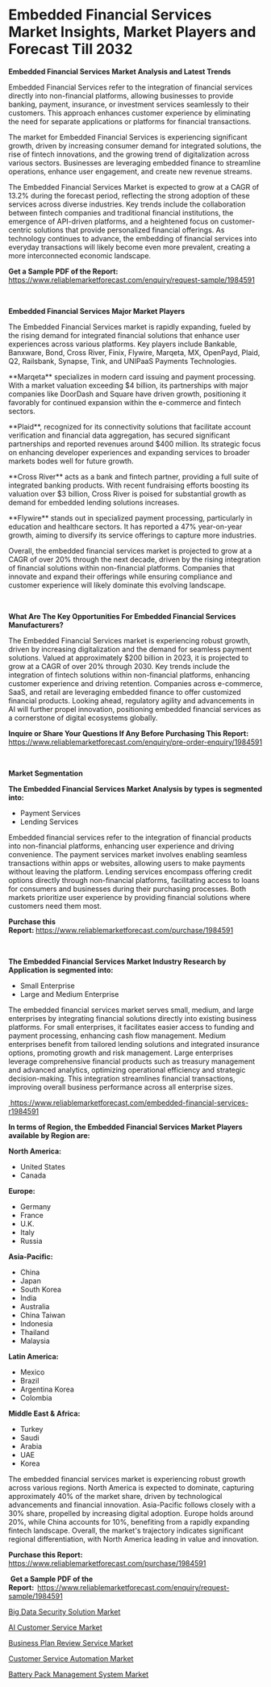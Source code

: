 <p><h1>Embedded Financial Services Market Insights, Market Players and Forecast Till 2032</h1></p><p><strong>Embedded Financial Services Market Analysis and Latest Trends</strong></p>
<p><p>Embedded Financial Services refer to the integration of financial services directly into non-financial platforms, allowing businesses to provide banking, payment, insurance, or investment services seamlessly to their customers. This approach enhances customer experience by eliminating the need for separate applications or platforms for financial transactions.</p><p>The market for Embedded Financial Services is experiencing significant growth, driven by increasing consumer demand for integrated solutions, the rise of fintech innovations, and the growing trend of digitalization across various sectors. Businesses are leveraging embedded finance to streamline operations, enhance user engagement, and create new revenue streams. </p><p>The Embedded Financial Services Market is expected to grow at a CAGR of 13.2% during the forecast period, reflecting the strong adoption of these services across diverse industries. Key trends include the collaboration between fintech companies and traditional financial institutions, the emergence of API-driven platforms, and a heightened focus on customer-centric solutions that provide personalized financial offerings. As technology continues to advance, the embedding of financial services into everyday transactions will likely become even more prevalent, creating a more interconnected economic landscape.</p></p>
<p><strong>Get a Sample PDF of the Report:&nbsp;</strong> <a href="https://www.reliablemarketforecast.com/enquiry/request-sample/1984591?utm_campaign=1105&utm_medium=2&utm_source=Github&utm_content=ia&utm_term=10032025&utm_id=embedded-financial-services">https://www.reliablemarketforecast.com/enquiry/request-sample/1984591</a></p>
<p>&nbsp;</p>
<p><strong>Embedded Financial Services Major Market Players</strong></p>
<p><p>The Embedded Financial Services market is rapidly expanding, fueled by the rising demand for integrated financial solutions that enhance user experiences across various platforms. Key players include Bankable, Banxware, Bond, Cross River, Finix, Flywire, Marqeta, MX, OpenPayd, Plaid, Q2, Railsbank, Synapse, Tink, and UNIPaaS Payments Technologies.</p><p>**Marqeta** specializes in modern card issuing and payment processing. With a market valuation exceeding $4 billion, its partnerships with major companies like DoorDash and Square have driven growth, positioning it favorably for continued expansion within the e-commerce and fintech sectors.</p><p>**Plaid**, recognized for its connectivity solutions that facilitate account verification and financial data aggregation, has secured significant partnerships and reported revenues around $400 million. Its strategic focus on enhancing developer experiences and expanding services to broader markets bodes well for future growth.</p><p>**Cross River** acts as a bank and fintech partner, providing a full suite of integrated banking products. With recent fundraising efforts boosting its valuation over $3 billion, Cross River is poised for substantial growth as demand for embedded lending solutions increases.</p><p>**Flywire** stands out in specialized payment processing, particularly in education and healthcare sectors. It has reported a 47% year-on-year growth, aiming to diversify its service offerings to capture more industries.</p><p>Overall, the embedded financial services market is projected to grow at a CAGR of over 20% through the next decade, driven by the rising integration of financial solutions within non-financial platforms. Companies that innovate and expand their offerings while ensuring compliance and customer experience will likely dominate this evolving landscape.</p></p>
<p>&nbsp;</p>
<p><strong>What Are The Key Opportunities For Embedded Financial Services Manufacturers?</strong></p>
<p><p>The Embedded Financial Services market is experiencing robust growth, driven by increasing digitalization and the demand for seamless payment solutions. Valued at approximately $200 billion in 2023, it is projected to grow at a CAGR of over 20% through 2030. Key trends include the integration of fintech solutions within non-financial platforms, enhancing customer experience and driving retention. Companies across e-commerce, SaaS, and retail are leveraging embedded finance to offer customized financial products. Looking ahead, regulatory agility and advancements in AI will further propel innovation, positioning embedded financial services as a cornerstone of digital ecosystems globally.</p></p>
<p><strong>Inquire or Share Your Questions If Any Before Purchasing This Report:</strong> <a href="https://www.reliablemarketforecast.com/enquiry/pre-order-enquiry/1984591?utm_campaign=1105&utm_medium=2&utm_source=Github&utm_content=ia&utm_term=10032025&utm_id=embedded-financial-services">https://www.reliablemarketforecast.com/enquiry/pre-order-enquiry/1984591</a></p>
<p>&nbsp;</p>
<p><strong>Market Segmentation</strong></p>
<p><strong>The Embedded Financial Services Market Analysis by types is segmented into:</strong></p>
<p><ul><li>Payment Services</li><li>Lending Services</li></ul></p>
<p><p>Embedded financial services refer to the integration of financial products into non-financial platforms, enhancing user experience and driving convenience. The payment services market involves enabling seamless transactions within apps or websites, allowing users to make payments without leaving the platform. Lending services encompass offering credit options directly through non-financial platforms, facilitating access to loans for consumers and businesses during their purchasing processes. Both markets prioritize user experience by providing financial solutions where customers need them most.</p></p>
<p><strong>Purchase this Report:&nbsp;</strong><a href="https://www.reliablemarketforecast.com/purchase/1984591?utm_campaign=1105&utm_medium=2&utm_source=Github&utm_content=ia&utm_term=10032025&utm_id=embedded-financial-services">https://www.reliablemarketforecast.com/purchase/1984591</a></p>
<p>&nbsp;</p>
<p><strong>The Embedded Financial Services Market Industry Research by Application is segmented into:</strong></p>
<p><ul><li>Small Enterprise</li><li>Large and Medium Enterprise</li></ul></p>
<p><p>The embedded financial services market serves small, medium, and large enterprises by integrating financial solutions directly into existing business platforms. For small enterprises, it facilitates easier access to funding and payment processing, enhancing cash flow management. Medium enterprises benefit from tailored lending solutions and integrated insurance options, promoting growth and risk management. Large enterprises leverage comprehensive financial products such as treasury management and advanced analytics, optimizing operational efficiency and strategic decision-making. This integration streamlines financial transactions, improving overall business performance across all enterprise sizes.</p></p>
<p><a href="https://www.reliablemarketforecast.com/embedded-financial-services-r1984591?utm_campaign=1105&utm_medium=2&utm_source=Github&utm_content=ia&utm_term=10032025&utm_id=embedded-financial-services">&nbsp;https://www.reliablemarketforecast.com/embedded-financial-services-r1984591</a></p>
<p><strong>In terms of Region, the Embedded Financial Services Market Players available by Region are:</strong></p>
<p>
    <p> <strong> North America: </strong>
        <ul>
            <li>United States</li>
            <li>Canada</li>
        </ul>
        </p> 
    <p> <strong> Europe: </strong>
        <ul>
            <li>Germany</li>
            <li>France</li>
            <li>U.K.</li>
            <li>Italy</li>
            <li>Russia</li>
        </ul>
        </p> 
    <p> <strong> Asia-Pacific: </strong>
        <ul>
            <li>China</li>
            <li>Japan</li>
            <li>South Korea</li>
            <li>India</li>
            <li>Australia</li>
            <li>China Taiwan</li>
            <li>Indonesia</li>
            <li>Thailand</li>
            <li>Malaysia</li>
        </ul>
        </p> 
    <p> <strong> Latin America: </strong>
        <ul>
            <li>Mexico</li>
            <li>Brazil</li>
            <li>Argentina Korea</li>
            <li>Colombia</li>
        </ul>
        </p> 
    <p> <strong> Middle East & Africa: </strong>
        <ul>
            <li>Turkey</li>
            <li>Saudi</li>
            <li>Arabia</li>
            <li>UAE</li>
            <li>Korea</li>
        </ul>
    </p>
    </p>
<p><p>The embedded financial services market is experiencing robust growth across various regions. North America is expected to dominate, capturing approximately 40% of the market share, driven by technological advancements and financial innovation. Asia-Pacific follows closely with a 30% share, propelled by increasing digital adoption. Europe holds around 20%, while China accounts for 10%, benefiting from a rapidly expanding fintech landscape. Overall, the market's trajectory indicates significant regional differentiation, with North America leading in value and innovation.</p></p>
<p><strong>Purchase this Report: </strong><a href="https://www.reliablemarketforecast.com/purchase/1984591?utm_campaign=1105&utm_medium=2&utm_source=Github&utm_content=ia&utm_term=10032025&utm_id=embedded-financial-services">https://www.reliablemarketforecast.com/purchase/1984591</a></p>
<p>&nbsp;<strong>Get a Sample PDF of the Report:&nbsp;&nbsp;</strong><a href="https://www.reliablemarketforecast.com/enquiry/request-sample/1984591?utm_campaign=1105&utm_medium=2&utm_source=Github&utm_content=ia&utm_term=10032025&utm_id=embedded-financial-services">https://www.reliablemarketforecast.com/enquiry/request-sample/1984591</a></p>
<p><strong></strong></p>
<p><p><a href="https://github.com/owaysusing/Market-Research-Report-List-1/blob/main/big-data-security-solution-market.md?utm_campaign=1105&utm_medium=2&utm_source=Github&utm_content=ia&utm_term=10032025&utm_id=embedded-financial-services">Big Data Security Solution Market</a></p><p><a href="https://github.com/andulanick3/Market-Research-Report-List-1/blob/main/ai-customer-service-market.md?utm_campaign=1105&utm_medium=2&utm_source=Github&utm_content=ia&utm_term=10032025&utm_id=embedded-financial-services">AI Customer Service Market</a></p><p><a href="https://github.com/prosalinda88/Market-Research-Report-List-7/blob/main/business-plan-review-service-market.md?utm_campaign=1105&utm_medium=2&utm_source=Github&utm_content=ia&utm_term=10032025&utm_id=embedded-financial-services">Business Plan Review Service Market</a></p><p><a href="https://github.com/mgapeak/Market-Research-Report-List-1/blob/main/customer-service-automation-market.md?utm_campaign=1105&utm_medium=2&utm_source=Github&utm_content=ia&utm_term=10032025&utm_id=embedded-financial-services">Customer Service Automation Market</a></p><p><a href="https://github.com/monacaquddus/Market-Research-Report-List-1/blob/main/battery-pack-management-system-market.md?utm_campaign=1105&utm_medium=2&utm_source=Github&utm_content=ia&utm_term=10032025&utm_id=embedded-financial-services">Battery Pack Management System Market</a></p></p>